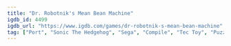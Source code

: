 ```yaml
---
title: "Dr. Robotnik's Mean Bean Machine"
igdb_id: 4499
igdb_url: "https://www.igdb.com/games/dr-robotnik-s-mean-bean-machine"
tag: ["Port", "Sonic The Hedgehog", "Sega", "Compile", "Tec Toy", "Puzzle", "Strategy", "Arcade", "Single player", "Multiplayer", "Split screen", "Side view", "Action", "Science fiction", "Comedy"]
---
```

